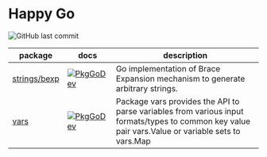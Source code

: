 # Happy Go

![GitHub last commit](https://img.shields.io/github/last-commit/happy-sdk/happy-go)

| package | docs | description |
| --- | --- | --- |
| [strings/bexp](./strings/bexp) | [![PkgGoDev](https://pkg.go.dev/badge/github.com/happy-sdk/happy-go/strings/bexp)](https://pkg.go.dev/github.com/happy-sdk/happy-go/strings/bexp) | Go implementation of Brace Expansion mechanism to generate arbitrary strings. |
| [vars](./vars) | [![PkgGoDev](https://pkg.go.dev/badge/github.com/happy-sdk/vars)](https://pkg.go.dev/github.com/happy-sdk/vars) | Package vars provides the API to parse variables from various input formats/types to common key value pair vars.Value or variable sets to vars.Map |
